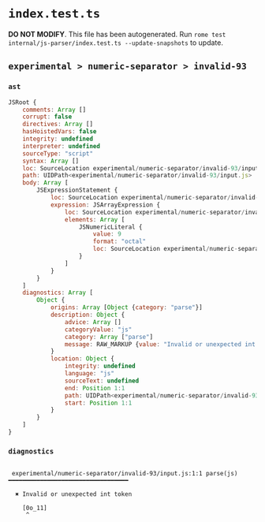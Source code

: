 # `index.test.ts`

**DO NOT MODIFY**. This file has been autogenerated. Run `rome test internal/js-parser/index.test.ts --update-snapshots` to update.

## `experimental > numeric-separator > invalid-93`

### `ast`

```javascript
JSRoot {
	comments: Array []
	corrupt: false
	directives: Array []
	hasHoistedVars: false
	integrity: undefined
	interpreter: undefined
	sourceType: "script"
	syntax: Array []
	loc: SourceLocation experimental/numeric-separator/invalid-93/input.js 1:0-2:0
	path: UIDPath<experimental/numeric-separator/invalid-93/input.js>
	body: Array [
		JSExpressionStatement {
			loc: SourceLocation experimental/numeric-separator/invalid-93/input.js 1:0-1:7
			expression: JSArrayExpression {
				loc: SourceLocation experimental/numeric-separator/invalid-93/input.js 1:0-1:7
				elements: Array [
					JSNumericLiteral {
						value: 9
						format: "octal"
						loc: SourceLocation experimental/numeric-separator/invalid-93/input.js 1:1-1:6
					}
				]
			}
		}
	]
	diagnostics: Array [
		Object {
			origins: Array [Object {category: "parse"}]
			description: Object {
				advice: Array []
				categoryValue: "js"
				category: Array ["parse"]
				message: RAW_MARKUP {value: "Invalid or unexpected int token"}
			}
			location: Object {
				integrity: undefined
				language: "js"
				sourceText: undefined
				end: Position 1:1
				path: UIDPath<experimental/numeric-separator/invalid-93/input.js>
				start: Position 1:1
			}
		}
	]
}
```

### `diagnostics`

```

 experimental/numeric-separator/invalid-93/input.js:1:1 parse(js) ━━━━━━━━━━━━━━━━━━━━━━━━━━━━━━━━━━

  ✖ Invalid or unexpected int token

    [0o_11]
     ^


```
